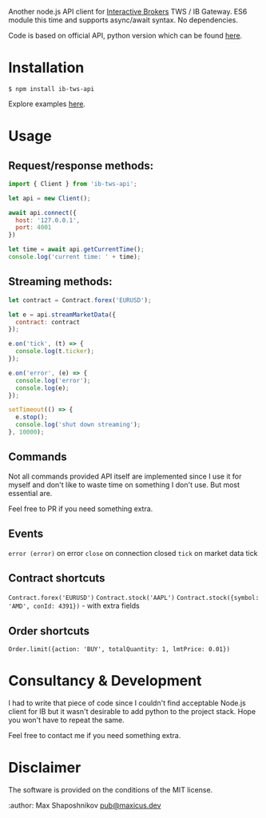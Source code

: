 Another node.js API client for [Interactive Brokers](http://interactivebrokers.com/) TWS / IB Gateway.
ES6 module this time and supports async/await syntax.
No dependencies.

Code is based on official API, python version which can be found [here](https://interactivebrokers.github.io/).


# Installation

    $ npm install ib-tws-api

Explore examples [here](https://github.com/maxicus/ib-tws-api/tree/master/examples).

# Usage

## Request/response methods:

```js
import { Client } from 'ib-tws-api';

let api = new Client();

await api.connect({
  host: '127.0.0.1',
  port: 4001
})

let time = await api.getCurrentTime();
console.log('current time: ' + time);
```

## Streaming methods:

```js
let contract = Contract.forex('EURUSD');

let e = api.streamMarketData({
  contract: contract
});

e.on('tick', (t) => {
  console.log(t.ticker);
});

e.on('error', (e) => {
  console.log('error');
  console.log(e);
});

setTimeout(() => {
  e.stop();
  console.log('shut down streaming');
}, 10000);
```


## Commands

Not all commands provided API itself are implemented since I use it for
myself and don't like to waste time on something I don't use.
But most essential are.

Feel free to PR if you need something extra.

## Events

`error (error)` on error
`close` on connection closed
`tick` on market data tick

## Contract shortcuts

`Contract.forex('EURUSD')`
`Contract.stock('AAPL')`
`Contract.stock({symbol: 'AMD', conId: 4391})` - with extra fields

## Order shortcuts

`Order.limit({action: 'BUY', totalQuantity: 1, lmtPrice: 0.01})`

# Consultancy & Development

I had to write that piece of code since I couldn't find acceptable Node.js client
for IB but it wasn't desirable to add python to the project stack.
Hope you won't have to repeat the same.

Feel free to contact me if you need something extra.


# Disclaimer

The software is provided on the conditions of the MIT license.

:author: Max Shaposhnikov <pub@maxicus.dev>
